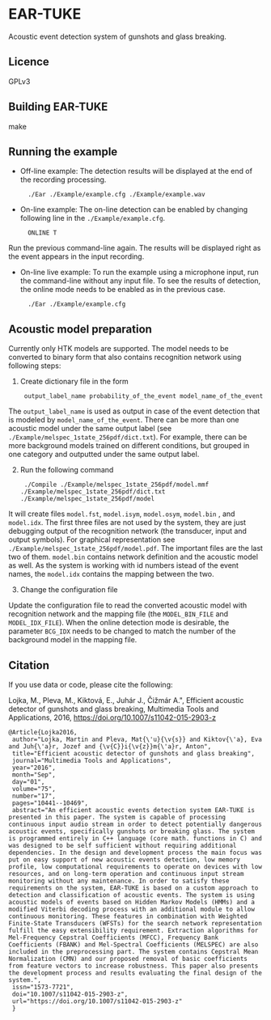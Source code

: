 
EAR-TUKE
========

Acoustic event detection system of gunshots and glass breaking.

Licence
--------
GPLv3

Building EAR-TUKE
-----------------

make

Running the example
--------------------

- Off-line example: 
The detection results will be displayed at the end of the recording processing.

		./Ear ./Example/example.cfg ./Example/example.wav

- On-line example: 
The on-line detection can be enabled by changing following line in the `./Example/example.cfg`.

		ONLINE T

Run the previous command-line again. The results will be displayed right as the event appears in the input recording.

- On-line live example:
To run the example using a microphone input, run the command-line without any input file. To see the results of detection, the online mode needs to be enabled as in the previous case.

		./Ear ./Example/example.cfg

Acoustic model preparation
--------------------------

Currently only HTK models are supported. The model needs to be converted to binary form that also contains recognition network using following steps:

1. Create dictionary file in the form
		
		output_label_name probability_of_the_event model_name_of_the_event
	
The `output_label_name` is used as output in case of the event detection that is modeled by `model_name_of_the_event`. There can be more than one acoustic model under the same output label (see `./Example/melspec_1state_256pdf/dict.txt`). For example, there can be more background models trained on different conditions, but grouped in one category and outputted under the same output label.

2. Run the following command

		./Compile ./Example/melspec_1state_256pdf/model.mmf ./Example/melspec_1state_256pdf/dict.txt ./Example/melspec_1state_256pdf/model

It will create files `model.fst`, `model.isym`, `model.osym`, `model.bin` , and `model.idx`. The first three files are not used by the system, they are just debugging output of the recognition network (the transducer, input and output symbols). For graphical representation see `./Example/melspec_1state_256pdf/model.pdf`. The important files are the last two of them. `model.bin` contains network definition and the acoustic model as well. As the system is working with id numbers istead of the event names, the `model.idx` contains the mapping between the two.

3. Change the configuration file

Update the configuration file to read the converted acoustic model with recognition network and the mapping file (the `MODEL_BIN_FILE` and `MODEL_IDX_FILE`). When the online detection mode is desirable, the parameter `BCG_IDX` needs to be changed to match the number of the background model in the mapping file.

Citation
---------

If you use data or code, please cite the following:

Lojka, M., Pleva, M., Kiktová, E., Juhár J., Čižmár A.", Efficient acoustic detector of gunshots and glass breaking, Multimedia Tools and Applications, 2016, https://doi.org/10.1007/s11042-015-2903-z

	@Article{Lojka2016,
	 author="Lojka, Martin and Pleva, Mat{\'u}{\v{s}} and Kiktov{\'a}, Eva and Juh{\'a}r, Jozef and {\v{C}}i{\v{z}}m{\'a}r, Anton",
	 title="Efficient acoustic detector of gunshots and glass breaking",
	 journal="Multimedia Tools and Applications",
	 year="2016",
	 month="Sep",
 	 day="01",
	 volume="75",
	 number="17",
	 pages="10441--10469",
	 abstract="An efficient acoustic events detection system EAR-TUKE is presented in this paper. The system is capable of processing continuous input audio stream in order to detect potentially dangerous acoustic events, specifically gunshots or breaking glass. The system is programmed entirely in C++ language (core math. functions in C) and was designed to be self sufficient without requiring additional dependencies. In the design and development process the main focus was put on easy support of new acoustic events detection, low memory profile, low computational requirements to operate on devices with low resources, and on long-term operation and continuous input stream monitoring without any maintenance. In order to satisfy these requirements on the system, EAR-TUKE is based on a custom approach to detection and classification of acoustic events. The system is using acoustic models of events based on Hidden Markov Models (HMMs) and a modified Viterbi decoding process with an additional module to allow continuous monitoring. These features in combination with Weighted Finite-State Transducers (WFSTs) for the search network representation fulfill the easy extensibility requirement. Extraction algorithms for Mel-Frequency Cepstral Coefficients (MFCC), Frequency Bank Coefficients (FBANK) and Mel-Spectral Coefficients (MELSPEC) are also included in the preprocessing part. The system contains Cepstral Mean Normalization (CMN) and our proposed removal of basic coefficients from feature vectors to increase robustness. This paper also presents the development process and results evaluating the final design of the system.",
	 issn="1573-7721",
	 doi="10.1007/s11042-015-2903-z",
	 url="https://doi.org/10.1007/s11042-015-2903-z"
	 }
